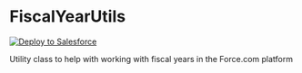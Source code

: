 # FiscalYearUtils
<a href="https://githubsfdeploy.herokuapp.com?owner=jongpie&repo=FiscalYearUtils">
  <img alt="Deploy to Salesforce"
       src="https://raw.githubusercontent.com/afawcett/githubsfdeploy/master/src/main/webapp/resources/img/deploy.png">
</a>

Utility class to help with working with fiscal years in the Force.com platform